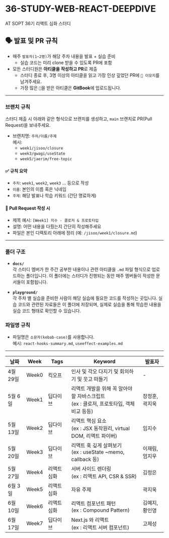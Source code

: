 # 36-STUDY-WEB-REACT-DEEPDIVE
AT SOPT 36기 리액트 심화 스터디


## 🗣 발표 및 PR 규칙

- 매주 `발표자(1~2명)`가 해당 주차 내용을 발표 + 실습 준비
  - 실습 코드는 미리 clone 받을 수 있도록 PR에 포함
- 모든 스터디원은 **아티클을 작성하고 PR**로 제출
  - 스터디 종료 후, 3명 이상의 아티클을 읽고 가장 인상 깊었던 PR에 `🚀 이모지`를 남겨주세요.
  - 가장 많은 `🚀`을 받은 아티클은 **GitBook**에 업로드됩니다.

---


### 브랜치 규칙

스터디 제출 시 아래와 같은 형식으로 브랜치를 생성하고, `main` 브랜치로 PR(Pull Request)을 보내주세요.

- 브랜치명: `주차/이름/주제`  
  예시:  
  - `week1/jisoo/closure`  
  - `week3/gwagi/useState`  
  - `week5/jaerim/free-topic`

#### ✅ 규칙 요약
- `주차`: `week1`, `week2`, `week3` … 등으로 작성
- `이름`: 본인의 이름 혹은 닉네임
- `주제`: 해당 발표나 학습 키워드 (간단 명료하게)

#### 📝 Pull Request 작성 시
- 제목 예시: `[Week1] 지수 - 클로저 & 프로토타입`
- 설명: 어떤 내용을 다뤘는지 간단히 작성해주세요
- 파일은 본인 디렉토리 아래에 정리 (예: `/jisoo/week1/closure.md`)
---

### 폴더 구조

- **`docs/`**  
  각 스터디 멤버가 한 주간 공부한 내용이나 관련 아티클을 `.md` 파일 형식으로 업로드하는 폴더입니다. 이 폴더에는 스터디가 진행되는 동안 매주 멤버들이 작성한 문서들이 포함됩니다.

- **`playground/`**  
  각 주차 별 실습을 준비한 사람이 해당 실습에 필요한 코드를 작성하는 곳입니다. 실습 코드와 관련된 자료들은 이 폴더에 저장되며, 실제로 실습을 통해 학습한 내용을 실습 코드 형태로 확인할 수 있습니다.

### 파일명 규칙

- 파일명은 `소문자(kebab-case)`를 사용합니다.  
  예시: `react-hooks-summary.md`, `useeffect-examples.md`

---


| 날짜       | Week   | Tags         | Keyword                                                                                      | 발표자          |
|------------|--------|--------------|----------------------------------------------------------------------------------------------|-----------------|
| 4월 29일 | Week0  | 킥오프        | 인사 및 각오 다지기 및 회의하기 및 웃고 떠들기 | -          |
| 5월 6일 | Week1  | 딥다이브        | 리액트 개발을 위해 꼭 알아야 할 자바스크립트<br>(ex : 클로저, 프로토타입, 객체 비교 등등) | 장정훈, 곽지욱          |
| 5월 13일 | Week2  | 딥다이브        | 리액트 핵심 요소<br>(ex : JSX 동작원리, virtual DOM, 리액트 파이버) | 임지수          |
| 5월 20일 | Week3  | 딥다이브        | 리액트 훅 깊게 살펴보기<br>(ex : useState ~memo, callback 등) | 이재림, 엄지우          |
| 5월 27일 | Week4  | 리액트 심화        | 서버 사이드 렌더링<br>(ex : 리액트 API, CSR & SSR) | 김정은          |
| 6월 3일 | Week5  | 리액트 심화        | 자유 주제 | 곽지욱          |
| 6월 10일 | Week6  | 리액트 심화        | 리액트 컴포넌트 패턴<br>(ex : Compound Pattern) | 김예지, 황인영          |
| 6월 17일 | Week7  | 딥다이브        | Next.js 와 리액트<br>(ex : 리액트 서버 컴포넌트) | 고제성          |
